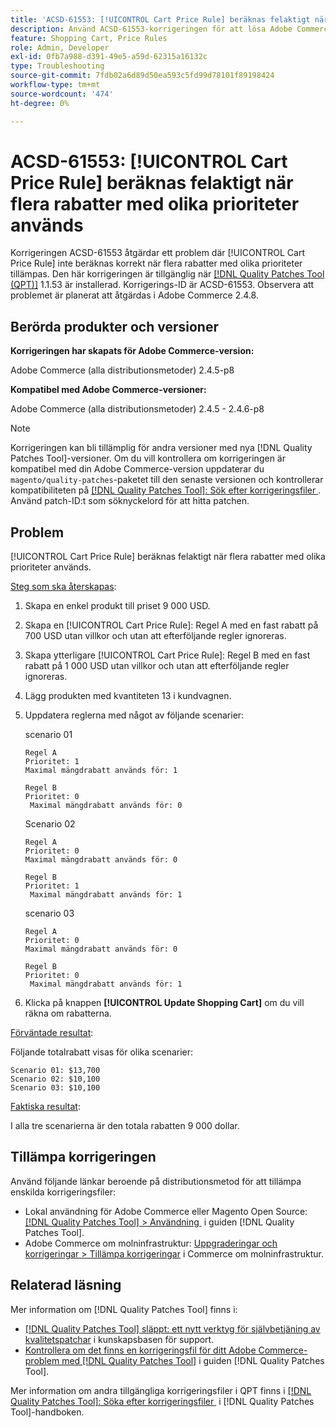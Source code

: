 ```yaml
---
title: 'ACSD-61553: [!UICONTROL Cart Price Rule] beräknas felaktigt när flera rabatter med olika prioriteter används'
description: Använd ACSD-61553-korrigeringen för att lösa Adobe Commerce-problemet där [!UICONTROL Cart Price Rule] inte beräknas korrekt när flera rabatter med olika prioriteter tillämpas.
feature: Shopping Cart, Price Rules
role: Admin, Developer
exl-id: 0fb7a988-d391-49e5-a59d-62315a16132c
type: Troubleshooting
source-git-commit: 7fdb02a6d89d50ea593c5fd99d78101f89198424
workflow-type: tm+mt
source-wordcount: '474'
ht-degree: 0%

---
```


# ACSD-61553: [!UICONTROL Cart Price Rule] beräknas felaktigt när flera rabatter med olika prioriteter används

Korrigeringen ACSD-61553 åtgärdar ett problem där [!UICONTROL Cart Price Rule] inte beräknas korrekt när flera rabatter med olika prioriteter tillämpas. Den här korrigeringen är tillgänglig när [[!DNL Quality Patches Tool (QPT)]](https://experienceleague.adobe.com/sv/docs/commerce-operations/tools/quality-patches-tool/quality-patches-tool-to-self-serve-quality-patches) 1.1.53 är installerad. Korrigerings-ID är ACSD-61553. Observera att problemet är planerat att åtgärdas i Adobe Commerce 2.4.8.

## Berörda produkter och versioner

**Korrigeringen har skapats för Adobe Commerce-version:**

Adobe Commerce (alla distributionsmetoder) 2.4.5-p8

**Kompatibel med Adobe Commerce-versioner:**

Adobe Commerce (alla distributionsmetoder) 2.4.5 - 2.4.6-p8

>[!NOTE]
>
>Korrigeringen kan bli tillämplig för andra versioner med nya [!DNL Quality Patches Tool]-versioner. Om du vill kontrollera om korrigeringen är kompatibel med din Adobe Commerce-version uppdaterar du `magento/quality-patches`-paketet till den senaste versionen och kontrollerar kompatibiliteten på [[!DNL Quality Patches Tool]: Sök efter korrigeringsfiler &#x200B;](https://experienceleague.adobe.com/tools/commerce-quality-patches/index.html?lang=sv-SE). Använd patch-ID:t som söknyckelord för att hitta patchen.

## Problem

[!UICONTROL Cart Price Rule] beräknas felaktigt när flera rabatter med olika prioriteter används.

<u>Steg som ska återskapas</u>:

1. Skapa en enkel produkt till priset 9 000 USD.
1. Skapa en [!UICONTROL Cart Price Rule]: Regel A med en fast rabatt på 700 USD utan villkor och utan att efterföljande regler ignoreras.
1. Skapa ytterligare [!UICONTROL Cart Price Rule]: Regel B med en fast rabatt på 1 000 USD utan villkor och utan att efterföljande regler ignoreras.
1. Lägg produkten med kvantiteten 13 i kundvagnen.
1. Uppdatera reglerna med något av följande scenarier:

   scenario 01

       Regel A
       Prioritet: 1
       Maximal mängdrabatt används för: 1
       
       Regel B
       Prioritet: 0
        Maximal mängdrabatt används för: 0
   
   Scenario 02

       Regel A
       Prioritet: 0
       Maximal mängdrabatt används för: 0
       
       Regel B
       Prioritet: 1
        Maximal mängdrabatt används för: 1
   
   scenario 03

       Regel A
       Prioritet: 0
       Maximal mängdrabatt används för: 0
       
       Regel B
       Prioritet: 0
        Maximal mängdrabatt används för: 1
   
1. Klicka på knappen **[!UICONTROL Update Shopping Cart]** om du vill räkna om rabatterna.

<u>Förväntade resultat</u>:

Följande totalrabatt visas för olika scenarier:

    Scenario 01: $13,700
    Scenario 02: $10,100
    Scenario 03: $10,100

<u>Faktiska resultat</u>:

I alla tre scenarierna är den totala rabatten 9 000 dollar.

## Tillämpa korrigeringen

Använd följande länkar beroende på distributionsmetod för att tillämpa enskilda korrigeringsfiler:

* Lokal användning för Adobe Commerce eller Magento Open Source: [[!DNL Quality Patches Tool] > Användning &#x200B;](/help/tools/quality-patches-tool/usage.md) i guiden [!DNL Quality Patches Tool].
* Adobe Commerce om molninfrastruktur: [Uppgraderingar och korrigeringar > Tillämpa korrigeringar](https://experienceleague.adobe.com/docs/commerce-cloud-service/user-guide/develop/upgrade/apply-patches.html?lang=sv-SE) i Commerce om molninfrastruktur.

## Relaterad läsning

Mer information om [!DNL Quality Patches Tool] finns i:

* [[!DNL Quality Patches Tool] släppt: ett nytt verktyg för självbetjäning av kvalitetspatchar](https://experienceleague.adobe.com/sv/docs/commerce-operations/tools/quality-patches-tool/quality-patches-tool-to-self-serve-quality-patches) i kunskapsbasen för support.
* [Kontrollera om det finns en korrigeringsfil för ditt Adobe Commerce-problem med  [!DNL Quality Patches Tool]](/help/tools/quality-patches-tool/patches-available-in-qpt/check-patch-for-magento-issue-with-magento-quality-patches.md) i guiden [!DNL Quality Patches Tool].

Mer information om andra tillgängliga korrigeringsfiler i QPT finns i [[!DNL Quality Patches Tool]: Söka efter korrigeringsfiler &#x200B;](https://experienceleague.adobe.com/tools/commerce-quality-patches/index.html?lang=sv-SE) i [!DNL Quality Patches Tool]-handboken.
